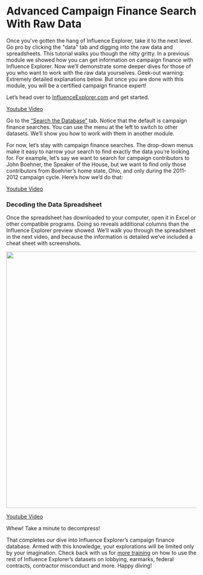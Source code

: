 <h1>Advanced Campaign Finance Search With Raw Data</h1>

Once you've gotten the hang of Influence Explorer, take it to the next level. Go pro by clicking the "data" tab and digging into the raw data and spreadsheets. This tutorial walks you though the nitty gritty.
In a previous module we showed how you can get information on campaign finance with Influence Explorer. Now we’ll demonstrate some deeper dives for those of you who want to work with the raw data yourselves. Geek-out warning: Extremely detailed explanations below. But once you are done with this module, you will be a certified campaign finance expert!

Let’s head over to <a href="http://influenceexplorer.com/">InfluenceExplorer.com</a> and get started.

<a href="//www.youtube.com/embed/iX-wuxutJw4">Youtube Video</a>

Go to the <a href="http://data.influenceexplorer.com/" target="_blank">“Search the Database”</a> tab. Notice that the default is campaign finance searches. You can use the menu at the left to switch to other datasets. We’ll show you how to work with them in another module.

For now, let’s stay with campaign finance searches. The drop-down menus make it easy to narrow your search to find exactly the data you’re looking for. For example, let’s say we want to search for campaign contributors to John Boehner, the Speaker of the House, but we want to find only those contributors from Boehner’s home state, Ohio, and only during the 2011-2012 campaign cycle. Here’s how we’d do that:

<a href="//www.youtube.com/embed/MYw75qIUdZE">Youtube Video</a>

<h3>Decoding the Data Spreadsheet</h3>

Once the spreadsheet has downloaded to your computer, open it in Excel or other compatible programs. Doing so reveals additional columns than the Influence Explorer preview showed. We’ll walk you through the spreadsheet in the next video, and because the information is detailed we’ve included a cheat sheet with screenshots.

<img src="//s3.amazonaws.com/assets.sunlightfoundation.com/reporting/ie-3/01.jpg" width=680 />

<a href="//www.youtube.com/embed/mJ-7xOtI1jI">Youtube Video</a>

Whew! Take a minute to decompress!

That completes our dive into Influence Explorer’s campaign finance database. Armed with this knowledge, your explorations will be limited only by your imagination. Check back with us for <a href="http://training.sunlightfoundation.com/module/using-influence-explorer-track-campaign-contributi/">more training</a> on how to use the rest of Influence Explorer’s datasets on lobbying, earmarks, federal contracts, contractor misconduct and more. Happy diving!
